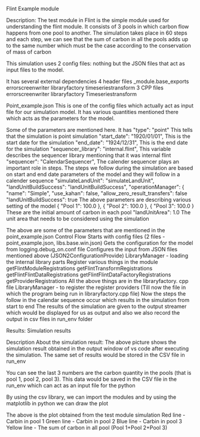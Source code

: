 Flint Example module

Description: The test module in Flint is the simple module used for understanding the flint module. It consists of 3 pools in which carbon flow happens from one pool to another. The simulation takes place in 60 steps and each step, we can see that the sum of carbon in all the pools adds up to the same number which must be the case according to the conservation of mass of carbon

This simulation uses 2 config files: nothing but the JSON files that act as input files to the model. 

It has several external dependencies 
4 header files
_module.base_exports
errorscreenwriter
libraryfactory
timeseriestransform
3 CPP files
errorscreenwriter
libraryfactory
Timeseriestransform


Point_example.json
This is one of the config files which actually act as input file for our simulation model.
It has various quantities mentioned there which acts as the parameters for the model.

Some of the parameters are mentioned here. It has 
  "type": "point"
 This tells that the simulation is point simulation
   "start_date": "1920/01/01",
This is the start date for the simulation
   "end_date": "1924/12/31",
This is the end date for the simulation
   "sequencer_library": "internal.flint",
This variable describes the sequencer library mentioning that it was internal flint
    "sequencer": "CalendarSequencer",
The calender sequencer plays an important role in steps. The steps we follow during the simulation are based on start and end date parameters of the model and they will follow in a calender sequence 
    "simulateLandUnit": "simulateLandUnit",
    "landUnitBuildSuccess": "landUnitBuildSuccess",
    "operationManager": {
     "name": "Simple",
     "use_kahan": false,
     "allow_zero_result_transfers": false
     "landUnitBuildSuccess": true
The above parameters are describing various setting of the model 
    { "Pool 1": 100.0 },
    { "Pool 2": 100.0 },
    { "Pool 3": 100.0 }
These are the initial amount of carbon in each pool
  "landUnitArea": 1.0
The unit area that needs to be considered using the simulation


The above are some of the parameters that are mentioned in the point_example.json 
Control Flow 
Starts with config files (2 files - point_example.json, libs.base.win.json)
Gets the configuration for the model from logging.debug_on.conf file
Configures the input from JSON files mentioned above (JSON2ConfigurationProvide)
LibraryManager  - loading the internal library parts
Register various things in the module 
getFlintModuleRegistrations
getFlintTransformRegistrations
getFlintFlintDataRegistrations
getFlintFlintDataFactoryRegistrations
getProviderRegistrations
All the above things are in the libraryfactory. cpp file
LibraryManager - to register the register providers
(Till now the file in which the program being run in libraryfactory.cpp file)
Now the steps the follow in the calendar sequence occur which results in the simulation from start to end
The results of the simulation are given to the output streamer which would be displayed for us as output and also we also record the output in csv files in run_env folder        


Results:
Simulation results
<pic need to be added>

Description About the simulation result:
The above picture shows the simulation result obtained in the output window of vs code after executing the simulation. The same set of results would be stored in the CSV file in run_env


You can see the last 3 numbers are the carbon quantity in the pools (that is pool 1, pool 2, pool 3). This data would be saved in the CSV file in the run_env which can act as an input file for the python

By using the csv library, we can import the modules and by using the matplotlib in python we can draw the plot 



The above is the plot obtained from the test module simulation
Red line - Carbin in pool 1
Green line - Carbin in  pool 2
Blue line - Carbin in  pool 3
Yellow line - The sum of carbon in all pool (Pool 1+Pool 2+Pool 3)



